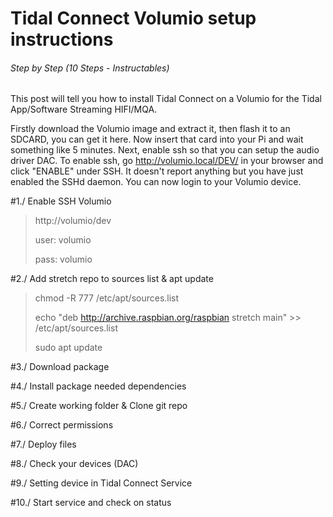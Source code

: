 # Tidal Connect Volumio setup instructions

###### Step by Step (10 Steps - Instructables)

This post will tell you how to install Tidal Connect on a Volumio for the Tidal App/Software Streaming HIFI/MQA.

Firstly download the Volumio image and extract it, then flash it to an SDCARD, you can get it here. Now insert that card into your Pi and wait something like 5 minutes. Next, enable ssh so that you can setup the audio driver DAC. To enable ssh, go http://volumio.local/DEV/ in your browser and click "ENABLE" under SSH. It doesn't report anything but you have just enabled the SSHd daemon. You can now login to your Volumio device.


#1./ Enable SSH Volumio
> http://volumio/dev
> 
> user: volumio
> 
> pass: volumio

#2./ Add stretch repo to sources list & apt update
> chmod -R 777 /etc/apt/sources.list
> 
> echo "deb http://archive.raspbian.org/raspbian stretch main" >> /etc/apt/sources.list
> 
> sudo apt update

#3./ Download package

#4./ Install package needed dependencies

#5./ Create working folder & Clone git repo

#6./ Correct permissions

#7./ Deploy files

#8./ Check your devices (DAC)

#9./ Setting device in Tidal Connect Service

#10./ Start service and check on status

